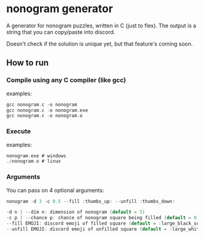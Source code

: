 # nonogram generator

A generator for nonogram puzzles, written in C (just to flex).
The output is a string that you can copy/paste into discord.

Doesn't check if the solution is unique yet, but that feature's coming soon.

## How to run

### Compile using any C compiler (like gcc)
examples:
```c
gcc nonogram.c -o nonogram
gcc nonogram.c -o nonogram.exe
gcc nonogram.c -o nonogram.o
```

### Execute
examples:
```c
nonogram.exe # windows
./nonogram.o # linux
```

### Arguments
You can pass on 4 optional arguments:

```c
nonogram -d 3 -c 0.5 --fill :thumbs_up: --unfill :thumbs_down:

-d n | --dim n: dimension of nonogram (default = 5)
-c p | --chance p: chance of nonogram square being filled (default = 0.6)
--fill EMOJI: discord emoji of filled square (default = :large_black_square:)
--unfill EMOJI: discord emoji of unfilled square (default = :large_white_square:)
